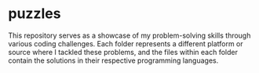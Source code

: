 # puzzles

This repository serves as a showcase of my problem-solving skills through various coding challenges. Each folder represents a different platform or source where I tackled these problems, and the files within each folder contain the solutions in their respective programming languages.
